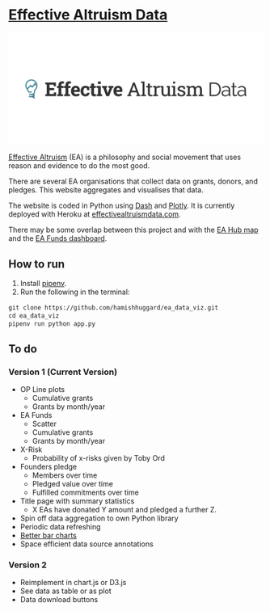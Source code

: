 # [Effective Altruism Data](https://effectivealtruismdata.com)

![Effective Altruism Data](eadata.png)

[Effective Altruism](https://www.effectivealtruism.org/) (EA) is a philosophy and social movement that uses reason and evidence to do the most good.

There are several EA organisations that collect data on grants, donors, and pledges. This website aggregates and visualises that data.

The website is coded in Python using [Dash](https://dash.plotly.com/) and [Plotly](https://plotly.com/). It is currently deployed with Heroku at [effectivealtruismdata.com](https://effectivealtruismdata.com).

There may be some overlap between this project and with the [EA Hub map](https://eahub.org/) and the [EA Funds dashboard](https://app.effectivealtruism.org/funds/about/stats).

## How to run
1. Install [pipenv](https://pipenv.pypa.io/en/latest/).
2. Run the following in the terminal:
```
git clone https://github.com/hamishhuggard/ea_data_viz.git
cd ea_data_viz
pipenv run python app.py
```

## To do

### Version 1 (Current Version)
- OP Line plots
    - Cumulative grants
    - Grants by month/year
- EA Funds
    - Scatter
    - Cumulative grants
    - Grants by month/year
- X-Risk
    - Probability of x-risks given by Toby Ord
- Founders pledge
    - Members over time
    - Pledged value over time
    - Fulfilled commitments over time
- Title page with summary statistics
    - X EAs have donated Y amount and pledged a further Z.
- Spin off data aggregation to own Python library
- Periodic data refreshing
- [Better bar charts](https://dkane.net/2020/better-horizontal-bar-charts-with-plotly/?utm_source=pocket_mylist)
- Space efficient data source annotations

### Version 2
- Reimplement in chart.js or D3.js
- See data as table or as plot
- Data download buttons
